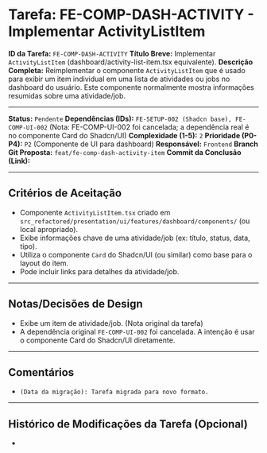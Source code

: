 # Tarefa: FE-COMP-DASH-ACTIVITY - Implementar ActivityListItem

**ID da Tarefa:** `FE-COMP-DASH-ACTIVITY`
**Título Breve:** Implementar `ActivityListItem` (dashboard/activity-list-item.tsx equivalente).
**Descrição Completa:**
Reimplementar o componente `ActivityListItem` que é usado para exibir um item individual em uma lista de atividades ou jobs no dashboard do usuário. Este componente normalmente mostra informações resumidas sobre uma atividade/job.

---

**Status:** `Pendente`
**Dependências (IDs):** `FE-SETUP-002 (Shadcn base), FE-COMP-UI-002` (Nota: FE-COMP-UI-002 foi cancelada; a dependência real é no componente Card do Shadcn/UI)
**Complexidade (1-5):** `2`
**Prioridade (P0-P4):** `P2` (Componente de UI para dashboard)
**Responsável:** `Frontend`
**Branch Git Proposta:** `feat/fe-comp-dash-activity-item`
**Commit da Conclusão (Link):**

---

## Critérios de Aceitação
- Componente `ActivityListItem.tsx` criado em `src_refactored/presentation/ui/features/dashboard/components/` (ou local apropriado).
- Exibe informações chave de uma atividade/job (ex: título, status, data, tipo).
- Utiliza o componente `Card` do Shadcn/UI (ou similar) como base para o layout do item.
- Pode incluir links para detalhes da atividade/job.

---

## Notas/Decisões de Design
- Exibe um item de atividade/job. (Nota original da tarefa)
- A dependência original `FE-COMP-UI-002` foi cancelada. A intenção é usar o componente Card do Shadcn/UI diretamente.

---

## Comentários
- `(Data da migração): Tarefa migrada para novo formato.`

---

## Histórico de Modificações da Tarefa (Opcional)
-
